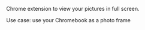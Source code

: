 Chrome extension to view your pictures in full screen.

Use case: use your Chromebook as a photo frame
